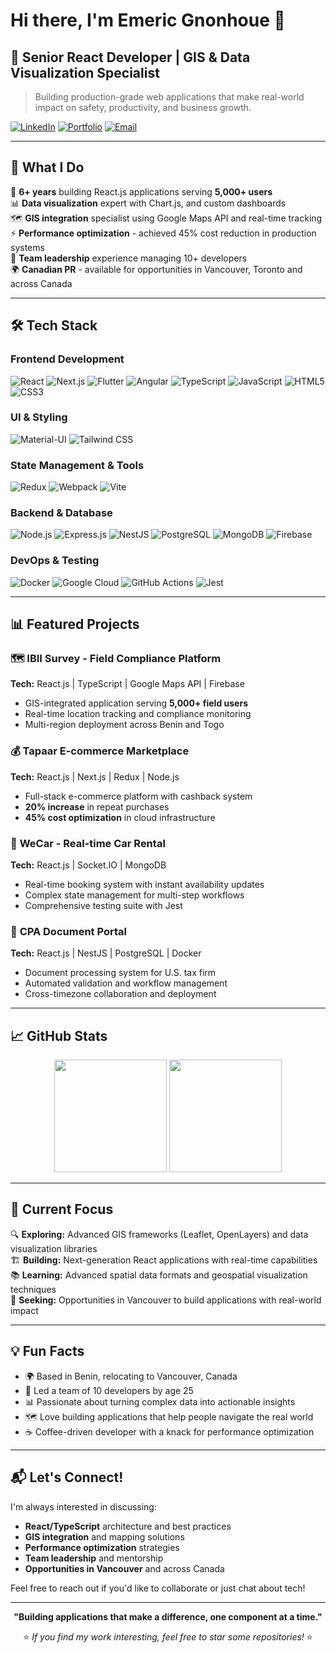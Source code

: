 # Hi there, I'm Emeric Gnonhoue 👋

## 🚀 Senior React Developer | GIS & Data Visualization Specialist

> Building production-grade web applications that make real-world impact on safety, productivity, and business growth.

[![LinkedIn](https://img.shields.io/badge/LinkedIn-0077B5?style=for-the-badge&logo=linkedin&logoColor=white)](https://linkedin.com/in/g-emeric)
[![Portfolio](https://img.shields.io/badge/Portfolio-FF5722?style=for-the-badge&logo=firefox&logoColor=white)](https://emericgnonhoue.vercel.app)
[![Email](https://img.shields.io/badge/Email-D14836?style=for-the-badge&logo=gmail&logoColor=white)](mailto:urielmric@gmail.com)

---

## 💼 What I Do

🎯 **6+ years** building React.js applications serving **5,000+ users**  
📊 **Data visualization** expert with Chart.js, and custom dashboards  
🗺️ **GIS integration** specialist using Google Maps API and real-time tracking  
⚡ **Performance optimization** - achieved 45% cost reduction in production systems  
👥 **Team leadership** experience managing 10+ developers  
🌍 **Canadian PR** - available for opportunities in Vancouver, Toronto and across Canada

---

## 🛠️ Tech Stack

### Frontend Development
![React](https://img.shields.io/badge/React-20232A?style=for-the-badge&logo=react&logoColor=61DAFB)
![Next.js](https://img.shields.io/badge/Next.js-000000?style=for-the-badge&logo=next.js&logoColor=white)
![Flutter](https://img.shields.io/badge/Flutter-02569B?style=for-the-badge&logo=flutter&logoColor=white)
![Angular](https://img.shields.io/badge/Angular-DD0031?style=for-the-badge&logo=angular&logoColor=white)
![TypeScript](https://img.shields.io/badge/TypeScript-007ACC?style=for-the-badge&logo=typescript&logoColor=white)
![JavaScript](https://img.shields.io/badge/JavaScript-F7DF1E?style=for-the-badge&logo=javascript&logoColor=black)
![HTML5](https://img.shields.io/badge/HTML5-E34F26?style=for-the-badge&logo=html5&logoColor=white)
![CSS3](https://img.shields.io/badge/CSS3-1572B6?style=for-the-badge&logo=css3&logoColor=white)

### UI & Styling
![Material-UI](https://img.shields.io/badge/Material--UI-0081CB?style=for-the-badge&logo=material-ui&logoColor=white)
![Tailwind CSS](https://img.shields.io/badge/Tailwind_CSS-38B2AC?style=for-the-badge&logo=tailwind-css&logoColor=white)

### State Management & Tools
![Redux](https://img.shields.io/badge/Redux-593D88?style=for-the-badge&logo=redux&logoColor=white)
![Webpack](https://img.shields.io/badge/Webpack-8DD6F9?style=for-the-badge&logo=webpack&logoColor=black)
![Vite](https://img.shields.io/badge/Vite-646CFF?style=for-the-badge&logo=vite&logoColor=white)

### Backend & Database
![Node.js](https://img.shields.io/badge/Node.js-43853D?style=for-the-badge&logo=node.js&logoColor=white)
![Express.js](https://img.shields.io/badge/Express.js-404D59?style=for-the-badge)
![NestJS](https://img.shields.io/badge/NestJS-E0234E?style=for-the-badge&logo=nestjs&logoColor=white)
![PostgreSQL](https://img.shields.io/badge/PostgreSQL-316192?style=for-the-badge&logo=postgresql&logoColor=white)
![MongoDB](https://img.shields.io/badge/MongoDB-4EA94B?style=for-the-badge&logo=mongodb&logoColor=white)
![Firebase](https://img.shields.io/badge/Firebase-039BE5?style=for-the-badge&logo=Firebase&logoColor=white)

### DevOps & Testing
![Docker](https://img.shields.io/badge/Docker-2496ED?style=for-the-badge&logo=docker&logoColor=white)
![Google Cloud](https://img.shields.io/badge/Google_Cloud-4285F4?style=for-the-badge&logo=google-cloud&logoColor=white)
![GitHub Actions](https://img.shields.io/badge/GitHub_Actions-2088FF?style=for-the-badge&logo=github-actions&logoColor=white)
![Jest](https://img.shields.io/badge/Jest-323330?style=for-the-badge&logo=Jest&logoColor=white)

---

## 📊 Featured Projects

### 🗺️ **IBII Survey - Field Compliance Platform**
**Tech:** React.js | TypeScript | Google Maps API | Firebase  
- GIS-integrated application serving **5,000+ field users**
- Real-time location tracking and compliance monitoring
- Multi-region deployment across Benin and Togo

### 💰 **Tapaar E-commerce Marketplace**
**Tech:** React.js | Next.js | Redux | Node.js  
- Full-stack e-commerce platform with cashback system
- **20% increase** in repeat purchases
- **45% cost optimization** in cloud infrastructure

### 🚗 **WeCar - Real-time Car Rental**
**Tech:** React.js | Socket.IO | MongoDB  
- Real-time booking system with instant availability updates
- Complex state management for multi-step workflows
- Comprehensive testing suite with Jest

### 📄 **CPA Document Portal**
**Tech:** React.js | NestJS | PostgreSQL | Docker  
- Document processing system for U.S. tax firm
- Automated validation and workflow management
- Cross-timezone collaboration and deployment

---

## 📈 GitHub Stats

<div align="center">
  <img height="180em" src="https://github-readme-stats.vercel.app/api?username=yourusername&show_icons=true&theme=tokyonight&include_all_commits=true&count_private=true"/>
  <img height="180em" src="https://github-readme-stats.vercel.app/api/top-langs/?username=yourusername&layout=compact&langs_count=7&theme=tokyonight"/>
</div>

---

## 🎯 Current Focus

🔍 **Exploring:** Advanced GIS frameworks (Leaflet, OpenLayers) and data visualization libraries  
🏗️ **Building:** Next-generation React applications with real-time capabilities  
📚 **Learning:** Advanced spatial data formats and geospatial visualization techniques  
🎯 **Seeking:** Opportunities in Vancouver to build applications with real-world impact  

---

## 💡 Fun Facts

- 🌍 Based in Benin, relocating to Vancouver, Canada
- 🚀 Led a team of 10 developers by age 25
- 📊 Passionate about turning complex data into actionable insights
- 🗺️ Love building applications that help people navigate the real world
- ☕ Coffee-driven developer with a knack for performance optimization

---

## 📬 Let's Connect!

I'm always interested in discussing:
- **React/TypeScript** architecture and best practices
- **GIS integration** and mapping solutions
- **Performance optimization** strategies
- **Team leadership** and mentorship
- **Opportunities in Vancouver** and across Canada

Feel free to reach out if you'd like to collaborate or just chat about tech!

---

<div align="center">
  
**"Building applications that make a difference, one component at a time."**

⭐ *If you find my work interesting, feel free to star some repositories!* ⭐

</div>
